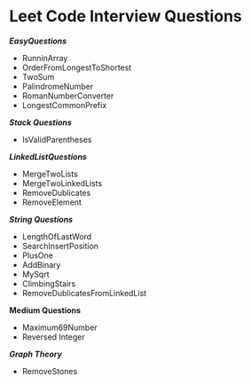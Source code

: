 # Leet Code Interview Questions

***EasyQuestions***
- RunninArray
- OrderFromLongestToShortest
- TwoSum
- PalindromeNumber
- RomanNumberConverter
- LongestCommonPrefix

***Stack Questions***
- IsValidParentheses

***LinkedListQuestions***
- MergeTwoLists
- MergeTwoLinkedLists
- RemoveDublicates
- RemoveElement

***String Questions***
- LengthOfLastWord
- SearchInsertPosition
- PlusOne
- AddBinary
- MySqrt
- ClimbingStairs
- RemoveDublicatesFromLinkedList

**Medium Questions**
- Maximum69Number
- Reversed Integer

***Graph Theory***
- RemoveStones
